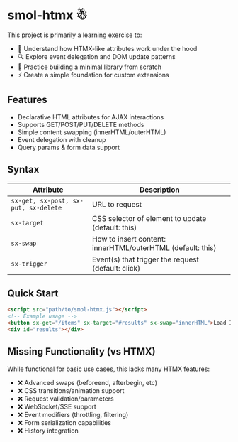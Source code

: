 # smol-htmx ☃︎

This project is primarily a learning exercise to:

-   🧠 Understand how HTMX-like attributes work under the hood
-   🔍 Explore event delegation and DOM update patterns
-   🧩 Practice building a minimal library from scratch
-   ⚡️ Create a simple foundation for custom extensions

## Features

-   Declarative HTML attributes for AJAX interactions
-   Supports GET/POST/PUT/DELETE methods
-   Simple content swapping (innerHTML/outerHTML)
-   Event delegation with cleanup
-   Query params & form data support

## Syntax

| Attribute                            | Description                                                |
| ------------------------------------ | ---------------------------------------------------------- |
| `sx-get, sx-post, sx-put, sx-delete` | URL to request                                             |
| `sx-target`                          | CSS selector of element to update (default: this)          |
| `sx-swap`                            | How to insert content: innerHTML/outerHTML (default: this) |
| `sx-trigger`                         | Event(s) that trigger the request (default: click)         |

## Quick Start

```html
<script src="path/to/smol-htmx.js"></script>
<!-- Example usage -->
<button sx-get="/items" sx-target="#results" sx-swap="innerHTML">Load Items</button>
<div id="results"></div>
```

## Missing Functionality (vs HTMX)

While functional for basic use cases, this lacks many HTMX features:

-   ❌ Advanced swaps (beforeend, afterbegin, etc)
-   ❌ CSS transitions/animation support
-   ❌ Request validation/parameters
-   ❌ WebSocket/SSE support
-   ❌ Event modifiers (throttling, filtering)
-   ❌ Form serialization capabilities
-   ❌ History integration
